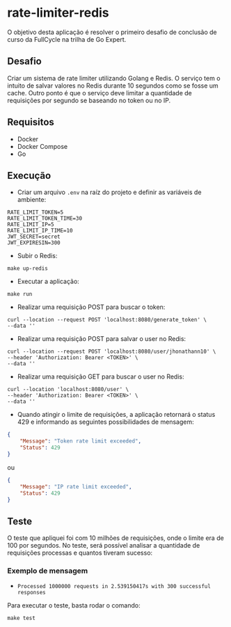 # rate-limiter-redis
O objetivo desta aplicação é resolver o primeiro desafio de conclusão de curso da FullCycle na trilha de Go Expert.

## Desafio
Criar um sistema de rate limiter utilizando Golang e Redis. O serviço tem o intuito de salvar valores no Redis  durante
10 segundos como se fosse um cache. Outro ponto é que o serviço deve limitar a quantidade de requisições por segundo se
baseando no token ou no IP.

## Requisitos
- Docker
- Docker Compose
- Go

## Execução
- Criar um arquivo `.env` na raíz do projeto e definir as variáveis de ambiente:
```shell
RATE_LIMIT_TOKEN=5
RATE_LIMIT_TOKEN_TIME=30
RATE_LIMIT_IP=5
RATE_LIMIT_IP_TIME=10
JWT_SECRET=secret
JWT_EXPIRESIN=300
```

- Subir o Redis:
```shell
make up-redis
```

- Executar a aplicação:
```shell
make run
```

- Realizar uma requisição POST para buscar o token:
```curl
curl --location --request POST 'localhost:8080/generate_token' \
--data ''
```

- Realizar uma requisição POST para salvar o user no Redis:
```curl
curl --location --request POST 'localhost:8080/user/jhonathann10' \
--header 'Authorization: Bearer <TOKEN>' \
--data ''
```

- Realizar uma requisição GET para buscar o user no Redis:
```curl
curl --location 'localhost:8080/user' \
--header 'Authorization: Bearer <TOKEN>' \
--data ''
```

- Quando atingir o limite de requisições, a aplicação retornará o status 429 e informando as seguintes possibilidades de
mensagem:
```json
{
    "Message": "Token rate limit exceeded",
    "Status": 429
}
```
ou
```json
{
    "Message": "IP rate limit exceeded",
    "Status": 429
}
```

## Teste
O teste que apliquei foi com 10 milhões de requisições, onde o limite era de 100 por segundos. No teste, será possível
analisar a quantidade de requisições processas e quantos tiveram sucesso:

### Exemplo de mensagem
- `Processed 1000000 requests in 2.539150417s with 300 successful responses`

Para executar o teste, basta rodar o comando:
```shell
make test
```